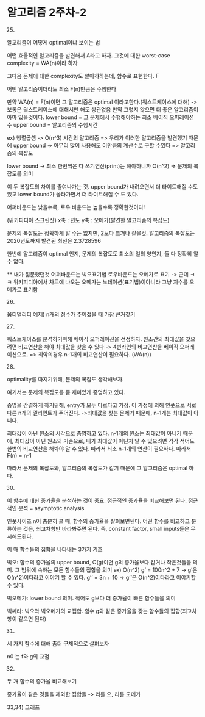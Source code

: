 # 알고리즘 2주차-2

25)

알고리즘이 어떻게 optimal이냐 보이는 법

어떤 효율적인 알고리즘을 발견해서 A라고 하자.
그것에 대한 worst-case complexity = WA(n)이라 하자

그다음 문제에 대한 complexity도 알아햐하는데, 함수로 표현한다. F

어떤 알고리즘이더라도 최소 F(n)만큼은 수행한다

만약 WA(n) = F(n)이면
그 알고리즘은 optimal 이라고한다.(워스트케이스에 대해)
	-> 보통은 워스트케이스에 대해서만 해도 상관없음
만약 그렇지 않으면
더 좋은 알고리즘이 아마 있을것이다.
lower bound =  그 문제에서 수행해야하는 최소 베이직 오퍼레이션 수
upper bound =  알고리즘의 수행시간

ex) 행렬곱셈 -> O(n^3) 시간의 알고리즘
	=> 우리가 이러한 알고리즘을 발견했기 때문에 upper bound
	=> 아무리 많이 사용해도 이만큼의 계산수로 구할 수있다
	=> 알고리즘의 복잡도

lower bound -> 최소 한번씩은 다 쓰기연산(print)는 해야하니까 O(n^2)
	=> 문제의 복잡도를 의미

이 두 복잡도의 차이를 줄여나가는 것.
upper bound가 내려오면서 더 타이트해질 수도 있고
lower bound가 올라가면서 더 타이트해질 수 도 있다.

어퍼바운드는 낮을수록, 로우 바운드는 높을수록 정확한것이다!

(위키피디아 스크린샷)
x축 : 년도
y축 : 오메가(발견한 알고리즘의 복잡도)

문제의 복잡도는 정확하게 알 수는 없지만, 2보다 크거나 같을것.
알고리즘의 복잡도는 2020년도까지 발견된 최선은 2.3728596

한번에
알고리즘이 optimal 인지,
문제의 복잡도도 최소의 일의 양인지, 
둘 다 정확히 알 수 없다.

** 내가 짊문했던것
어퍼바운드는 빅오표기법
로우바운드는 오메가로 표기
-> 근데 ㅋㅋ 위키피디아에서 차트에 나오는 오메가는 노테이션(표기법)이아니라
	그냥 지수를 오메가로 표기함

26)
옵티멀리티 예제)
n개의 정수가 주어졌을 때 가장 큰거찾기

27)
워스트케이스를 분석하기위해 베이직 오퍼레이션을 선정하자.
원소간의 최대값을 찾으려면 비교연산을 해야 최대값을 찾을 수 있다
	-> 4번라인의 비교연산을 베이직 오퍼레이션으로.
=> 최악의경우 n-1개의 비교연산이 필요하다. (WA(n))

28)
optimality를 따지기위해, 문제의 복잡도 생각해보자.

여기서는 문제의 복잡도를 좀 재미있게 증명하고 있다.

증명을 간결하게 하기위해, entry가 모두 다르다고 가정.
이 가정에 의해 인풋으로 서로 다른 n개의 엘리먼트가 주어진다.
	->최대값을 찾는 문제기 때문에, n-1개는 최대값이 아니다.

최대값이 아닌 원소의 시각으로 증명하고 있다.
n-1개의 원소는 최대값이 아니기 때문에,
최대값이 아닌 원소의 기준으로, 내가 최대값이 아닌지 알 수 있으려면 
각각 적어도 한번의 비교연산을 해봐야 알 수 있다.
따라서 최소 n-1개의 연산이 필요하다. 
따라서 F(n) = n-1

따라서 문제의 복잡도와, 알고리즘의 복잡도가 같기 때문에
그 알고리즘은 optimal 하다.

30)
이 함수에 대한 증가율을 분석하는 것이 중요.
점근적인 증가율을 비교해보면 된다.
점근적인 분석 = asymptotic analysis

인풋사이즈 n이 충분히 클 때, 함수의 증가율을 살펴보면된다.
어떤 함수를 비교하고 분류하는 것은, 최고차항만 바라봐주면 된다.
즉, constant factor, small inputs들은 무시해도된다.

이 때 함수들의 집합을 나타내는 3가지 기호

빅오: 함수의 증가율의 upper bound, O(g)이면 g의 증가율보다 같거나 작은것들을 의미. 그 범위에 속하는 모든 함수들의 집합을 의미
ex) O(n^2)
g’ = 100n^2 + 7 -> g’은 O(n^2)이다라고 이야기 할 수 있다.
g’’ = 3n + 10 -> g’’은 O(n^2)이다라고 이야기할 수 있다.

빅오메가: lower bound 의미. 적어도 g보다 더 증가율이 빠른 함수들을 의미

빅쎄타: 빅오와 빅오메가의 교집합. 함수 g와 같은 증가율을 갖는 함수들의 집합(최고차항이 같으면 된다)

31)
세 가지 함수에 대해 좀더 구체적으로 살펴보자

n0 는 f와 g의 교점

32)
두 개 함수의 증가율 비교해보기

증가율이 같은 것들을 제외한 집합들 -> 리틀 오, 리틀 오메가

33,34) 그래프

